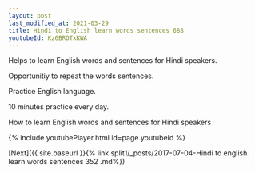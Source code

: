 ```yaml
---
layout: post
last_modified_at: 2021-03-29
title: Hindi to English learn words sentences 688 
youtubeId: Kz6BROTxKWA
---
```

 
 
Helps to learn English words and sentences for Hindi speakers.

Opportunitiy to repeat the words sentences. 

Practice English language. 
 
10 minutes practice every day. 
 
How to learn English words and sentences for Hindi speakers 
 
{% include youtubePlayer.html id=page.youtubeId %}
 
 
[Next]({{ site.baseurl }}{% link  split1/_posts/2017-07-04-Hindi to english learn words sentences 352 .md%})
 
